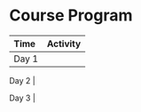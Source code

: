# Course Program

 Time | Activity
:-------------|:----------------
Day 1                 |

Day 2                 |

Day 3                 |
